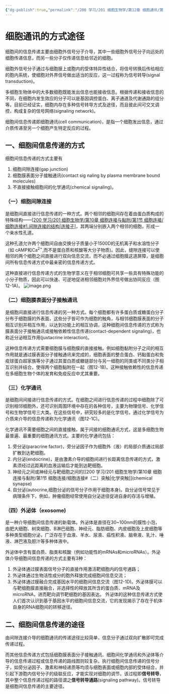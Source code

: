 ```yaml
---
{"dg-publish":true,"permalink":"/200 学习/201 细胞生物学/第12章 细胞通讯/第1节 细胞通讯的方式途径/细胞通讯的方式途径/","title":"细胞通讯的方式途径","created":"2024-01-25T18:45:03.000+08:00","updated":"2024-01-25T18:45:03.000+08:00"}
---
```


# 细胞通讯的方式途径
细胞间的信息传递主要由细胞外信号分子介导，其中一些细胞外信号分子向远处的细胞传递信息，而另一些分子仅传递信息给邻近的细胞。

细胞外信号分子通过与细胞膜上或胞内的受体特异性结合，将信号转换后传给相应的胞内系统，使细胞对外界信号做出适当的反应，这一过程称为信号转导(signal transduction)。

多细胞生物体中的大多数细胞既能发出信息也能接收信息。根据传递和接收信息的不同，在细胞内发生效应的分子可以是基因调控蛋白、离子通道及代谢通路的组分等。目前已经证实，细胞内存在多种信号转导方式及途径，而且彼此间可交叉调控，构成复杂的信号网络(signaling network)。

细胞间信息传递即细胞通讯(cell communication)，是指一个细胞发出信息，通过介质传递至另一个细胞产生特定反应的过程。
## 一、细胞间信息传递的方式
细胞间信息传递的方式主要有
1. 细胞间隙连接(gap junction)
2. 细胞膜表面分子接触通讯(contact sig naling by plasma membrane bound molecules)
3. 不直接接触细胞间的化学通讯(chemical signaling)。
### （一）细胞间隙连接
是细胞间直接进行信息传递的一种方式。两个相邻的细胞间存在着由蛋白质构成的特殊结构——[[200 学习/201 细胞生物学/第10章 细胞连接与黏附/第1节 细胞连接/细胞连接#1.间隙连接的结构\|连接子]](connexon)，其两端分别嵌入两个相邻的细胞，形成一个亲水性孔道。

这种孔道允许两个细胞间自由交换分子质量小于1500D的无机离子和水溶性分子（如 cAMP和Ca<sup>2+</sup>,而不是蛋白质和核酸等大分子物质)。因此，缝隙连接可以使相邻的两个细胞之间直接进行双向信息交流，而不必通过细胞膜这道屏障，是细胞间所有信息传递方式中最亲密的信息传递方式。

这种直接进行信息传递方式的生物学意义在于相邻细胞可共享一些具有特殊功能的小分子物质，因此可以快速、可逆地促进相邻细胞对外界信号做出协同反应（图12-1A)。 
![image.png](https://cdn.jsdelivr.net/gh/Dolan-Lance/Image-Jiang/202401231423425.jpg)
### （二）细胞膜表面分子接触通讯
是细胞间直接进行信息传递的另一种方式。每个细胞都有许多蛋白质或糖蛋白分子分布于细胞膜的外表面，这些分子皆可作为细胞的触角，与相邻细胞膜表面的分子相互识别并相互作用，以达到功能上的相互协调，这种细胞间信息传递的方式称为膜表面分子接触通讯或接触依赖性信息传递(contact-dependent signaling)，也称近分泌相互作用(juxtacrine interaction)。

这种信息传递方式需要细胞膜与细胞膜的直接接触。例如细胞黏附分子之间的相互作用就是通过膜表面分子接触通讯来完成的，细胞表面的整合蛋白、钙黏蛋白和免疫球蛋白超家族等分子通过其蛋白质或糖链部分与另一细胞的同类或不同类分子相互识别并结合，使得两个细胞黏附在一起（图12-1B)。这种接触依赖性的信息传递在多细胞生物个体的发育和免疫反应中尤其重要。 
### （三）化学通讯
是细胞间间接进行信息传递的方式。在细胞之间进行信息传递的过程中细胞除了可识别相邻细胞外，还可识别周围环境中存在的各种信号，主要为物理信号、化学信号和生物学信号三大类。在这些信号中，研究较多的是化学信号。通过化学信号为介质来介导的信息传递称为化学通讯（图12-1C)。

化学通讯不需要细胞之间的直接接触，属于间接的细胞通讯方式，这是多细胞生物最普遍、最重要的细胞通讯方式。主要的化学通讯包括：
1. 旁分泌(paracrine factor)，旁分泌因子作为细胞外（液）的局部介质通过局部扩散到达靶细胞。
2. 内分泌(endocrine)，是由激素介导的细胞间进行长距离信息传递的方式，激素须经过远距离的血液运输后才能到达靶细胞。
3. 神经元之间或神经元与靶细胞之间的[[200 学习/201 细胞生物学/第10章 细胞连接与黏附/第1节 细胞连接/细胞连接#（二）突触\|化学突触]](chemical synapse)
4. 自分泌(autocrine,细胞分泌的信号分子作用于细胞本身)。自分泌信号常见于病理条件下，例如，肿瘤细胞经常使用自分泌途径促进自身的存活与增殖。 
### （四）外泌体（exosome)
是一种介导细胞间信息传递的新载体。外泌体是直径在30~100nm的膜性小泡，由肥大细胞、树突细胞、B淋巴细胞、神经元、脂肪细胞、内皮细胞及上皮细胞等多种类型细胞分泌，广泛存在于血液、羊水、尿液、癌性积液、脑脊液、乳汁、唾液、淋巴液及胆汁等多种体液中。

外泌体中含有蛋白质、脂类和核酸（例如功能性的mRNAs和microRNAs）。外泌体介导细胞间信息传递的方式主要有3种：
1. 外泌体通过膜表面信号分子的直接作用激活靶细胞内的信号通路；
2. 外泌体通过生物活性成分的胞外释放完成细胞间信息交流；
3. 外泌体通过膜融合完成基因水平的细胞间信息交流（图12-1D)。外泌体膜可以与靶细胞膜直接融合，非选择性的释放其所含的蛋白质、mRNA及microRNA，进而靶向调节靶细胞的基因表达。
外泌体的这种信息传递方式使人们首次认识到基于基因水平的细胞间信息交流，它的发现揭示了存在于机体自身的RNA细胞间的转移途径。
## 二、细胞间信息传递的途径
由间隙连接介导的细胞通讯的传递途径比较简单，信息分子通过双向扩散即可完成传递过程。

而其他信息传递方式包括细胞膜表面分子接触通讯、细胞间化学通讯和外泌体等介导的信息传递过程或信息传递的路线图则较复杂。执行细胞间信息传递的信号分子，如旁分泌因子、激素和神经递质等均须与细胞表面或细胞内部的受体结合，并引起下游胞内信号分子的级联反应，才能实现对细胞的调节，该过程即**信号转导**，其中整个信息传递过程的路径谓之**信号转导通路**(signaling pathway)。信号转导是细胞间信息传递的主要途径。
